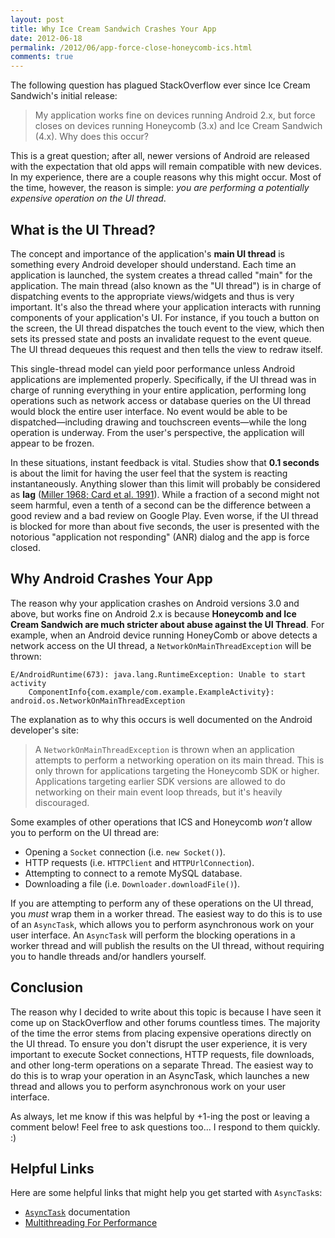 ```yaml
---
layout: post
title: Why Ice Cream Sandwich Crashes Your App
date: 2012-06-18
permalink: /2012/06/app-force-close-honeycomb-ics.html
comments: true
---
```


The following question has plagued StackOverflow ever since Ice Cream
Sandwich's initial release:

> My application works fine on devices running Android 2.x, but
> force closes on devices running Honeycomb (3.x) and Ice Cream
> Sandwich (4.x). Why does this occur?

This is a great question; after all, newer versions of Android are
released with the expectation that old apps will remain compatible
with new devices. In my experience, there are a couple reasons why
this might occur. Most of the time, however, the reason is simple:
_you are performing a potentially expensive operation on the UI
thread_.

<!--more-->

## What is the UI Thread?

The concept and importance of the  application's **main UI thread**
is something every Android developer should understand. Each time an
application is launched, the system creates a thread called "main"
for the application. The main thread (also known as the "UI thread")
is in charge of dispatching events to the appropriate views/widgets
and thus is very important. It's also the thread where your application
interacts with running components of your application's UI. For instance,
if you touch a button on the screen, the UI thread dispatches the touch
event to the view, which then sets its pressed state and posts an invalidate
request to the event queue. The UI thread dequeues this request and then
tells the view to redraw itself.

This single-thread model can yield poor performance unless Android
applications are implemented properly. Specifically, if the UI thread
was in charge of running everything in your entire application,
performing long operations such as network access or database queries
on the UI thread would block the entire user interface. No event would
be able to be dispatched&mdash;including drawing and touchscreen
events&mdash;while the long operation is underway. From the user's
perspective, the application will appear to be frozen.

In these situations, instant feedback is vital. Studies show that
**0.1 seconds** is about the limit for having the user feel that
the system is reacting instantaneously. Anything slower than this
limit will probably be considered as **lag**
(<a href="http://www.useit.com/papers/responsetime.html">Miller 1968; Card et al. 1991</a>).
While a fraction of a second might not seem harmful, even a tenth
of a second can be the difference between a good review and a bad
review on Google Play. Even worse, if the UI thread is blocked
for more than about five seconds, the user is presented with the
notorious "application not responding" (ANR) dialog and the app is
force closed.

## Why Android Crashes Your App

The reason why your application crashes on Android versions 3.0 and above,
but works fine on Android 2.x is because **Honeycomb and Ice Cream Sandwich
are much stricter about abuse against the UI Thread**. For example, when
an Android device running HoneyComb or above detects a network access on
the UI thread, a `NetworkOnMainThreadException` will be thrown:

```
E/AndroidRuntime(673): java.lang.RuntimeException: Unable to start activity
    ComponentInfo{com.example/com.example.ExampleActivity}: android.os.NetworkOnMainThreadException
```

The explanation as to why this occurs is well documented on the Android
developer's site:

> A `NetworkOnMainThreadException` is thrown when an application
> attempts to perform a networking operation on its main thread. This is
> only thrown for applications targeting the Honeycomb SDK or higher.
> Applications targeting earlier SDK versions are allowed to do networking
> on their main event loop threads, but it's heavily discouraged.

Some examples of other operations that ICS and Honeycomb _won't_ allow
you to perform on the UI thread are:

  + Opening a `Socket` connection (i.e. `new Socket()`).
  + HTTP requests (i.e. `HTTPClient` and `HTTPUrlConnection`).
  + Attempting to connect to a remote MySQL database.
  + Downloading a file (i.e. `Downloader.downloadFile()`).

If you are attempting to perform any of these operations on the UI thread, you
_must_ wrap them in a worker thread. The easiest way to do this is to use
of an `AsyncTask`, which allows you to perform asynchronous work on
your user interface. An `AsyncTask` will perform the blocking operations
in a worker thread and will publish the results on the UI thread, without
requiring you to handle threads and/or handlers yourself.

## Conclusion

The reason why I decided to write about this topic is because I have seen it
come up on StackOverflow and other forums countless times. The majority of
the time the error stems from placing expensive operations directly on the UI
thread. To ensure you don't disrupt the user experience, it is very important
to execute Socket connections, HTTP requests, file downloads, and other
long-term operations on a separate Thread. The easiest way to do this is
to wrap your operation in an AsyncTask, which launches a new thread and
allows you to perform asynchronous work on your user interface.

As always, let me know if this was helpful by +1-ing the post or leaving a
comment below! Feel free to ask questions too... I respond to them quickly. :)

## Helpful Links

Here are some helpful links that might help you get started with `AsyncTask`s:

  + <a href="http://developer.android.com/reference/android/os/AsyncTask.html">`AsyncTask`</a> documentation
  + <a href="http://android-developers.blogspot.com/2010/07/multithreading-for-performance.html">Multithreading For Performance</a>
  